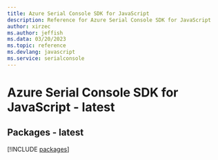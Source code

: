 ```yaml
---
title: Azure Serial Console SDK for JavaScript
description: Reference for Azure Serial Console SDK for JavaScript
author: xirzec
ms.author: jeffish
ms.data: 03/20/2023
ms.topic: reference
ms.devlang: javascript
ms.service: serialconsole
---
```

# Azure Serial Console SDK for JavaScript - latest
## Packages - latest
[!INCLUDE [packages](serial-console-index.md)]